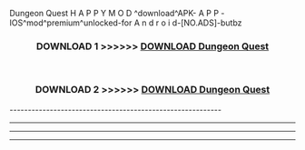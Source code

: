  Dungeon Quest H A P P Y M O D ^download^APK- A P P -IOS^mod^premium^unlocked-for A n d r o i d-[NO.ADS]-butbz



<div align="center">

<h3>DOWNLOAD 1 >>>>>> <a href="https://en-mod.web.app/?en= Dungeon Quest">DOWNLOAD Dungeon Quest </a></h3><br>

<h3>DOWNLOAD 2 >>>>>> <a href="https://en-mod.web.app/?en= Dungeon Quest">DOWNLOAD Dungeon Quest </a></h3>

</div>
----------------------------------------------------------

----------------------------------------------------------

----------------------------------------------------------

----------------------------------------------------------



